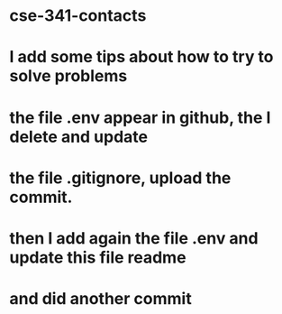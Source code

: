 # cse-341-contacts
# I add some tips about how to try to solve problems
# the file .env appear in github, the I delete and update
# the file .gitignore, upload the commit.
# then I add again the file .env and update this file readme 
# and did another commit 